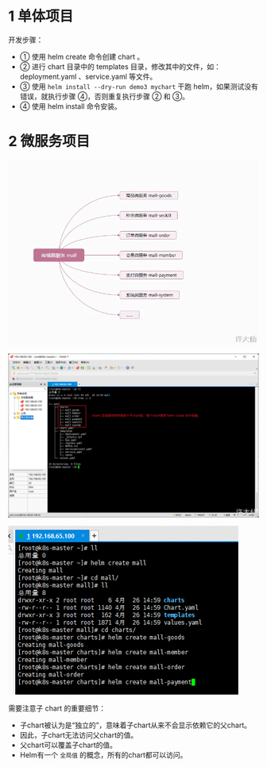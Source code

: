 
# 1 单体项目

开发步骤：
- ① 使用 helm create 命令创建 chart 。
- ② 进行 chart 目录中的 templates 目录，修改其中的文件，如：deployment.yaml 、service.yaml 等文件。
- ③ 使用 `helm install --dry-run demo3 mychart` 干跑 helm，如果测试没有错误，就执行步骤 ④，否则重复执行步骤 ② 和 ③。
- ④ 使用 helm install 命令安装。


# 2 微服务项目

![](image/78.webp)

![](image/79.png)

![](image/Pasted%20image%2020240615103802.png)


需要注意子 chart 的重要细节：
- 子chart被认为是“独立的”，意味着子chart从来不会显示依赖它的父chart。
- 因此，子chart无法访问父chart的值。
- 父chart可以覆盖子chart的值。
- Helm有一个 `全局值` 的概念，所有的chart都可以访问。




